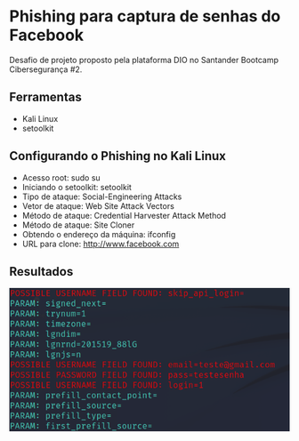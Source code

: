 # Phishing para captura de senhas do Facebook

Desafio de projeto proposto pela plataforma DIO no Santander Bootcamp Cibersegurança #2.

## Ferramentas
* Kali Linux
* setoolkit

## Configurando o Phishing no Kali Linux
* Acesso root: sudo su
* Iniciando o setoolkit: setoolkit
* Tipo de ataque: Social-Engineering Attacks
* Vetor de ataque: Web Site Attack Vectors
* Método de ataque: Credential Harvester Attack Method 
* Método de ataque: Site Cloner
* Obtendo o endereço da máquina: ifconfig
* URL para clone: http://www.facebook.com

## Resultados
![Minha imagem](senha.png)
